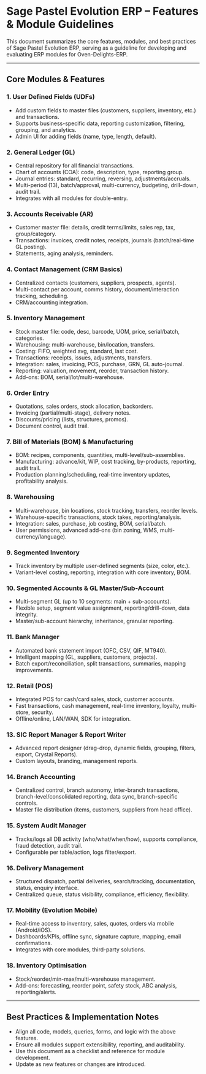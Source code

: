 <!-- LIVE EDIT: This file was modified at your request for verification. -->
# Sage Pastel Evolution ERP – Features & Module Guidelines

This document summarizes the core features, modules, and best practices of Sage Pastel Evolution ERP, serving as a guideline for developing and evaluating ERP modules for Oven-Delights-ERP.

---

## Core Modules & Features

### 1. User Defined Fields (UDFs)
- Add custom fields to master files (customers, suppliers, inventory, etc.) and transactions.
- Supports business-specific data, reporting customization, filtering, grouping, and analytics.
- Admin UI for adding fields (name, type, length, default).

### 2. General Ledger (GL)
- Central repository for all financial transactions.
- Chart of accounts (COA): code, description, type, reporting group.
- Journal entries: standard, recurring, reversing, adjustments/accruals.
- Multi-period (13), batch/approval, multi-currency, budgeting, drill-down, audit trail.
- Integrates with all modules for double-entry.

### 3. Accounts Receivable (AR)
- Customer master file: details, credit terms/limits, sales rep, tax, group/category.
- Transactions: invoices, credit notes, receipts, journals (batch/real-time GL posting).
- Statements, aging analysis, reminders.

### 4. Contact Management (CRM Basics)
- Centralized contacts (customers, suppliers, prospects, agents).
- Multi-contact per account, comms history, document/interaction tracking, scheduling.
- CRM/accounting integration.

### 5. Inventory Management
- Stock master file: code, desc, barcode, UOM, price, serial/batch, categories.
- Warehousing: multi-warehouse, bin/location, transfers.
- Costing: FIFO, weighted avg, standard, last cost.
- Transactions: receipts, issues, adjustments, transfers.
- Integration: sales, invoicing, POS, purchase, GRN, GL auto-journal.
- Reporting: valuation, movement, reorder, transaction history.
- Add-ons: BOM, serial/lot/multi-warehouse.

### 6. Order Entry
- Quotations, sales orders, stock allocation, backorders.
- Invoicing (partial/multi-stage), delivery notes.
- Discounts/pricing (lists, structures, promos).
- Document control, audit trail.

### 7. Bill of Materials (BOM) & Manufacturing
- BOM: recipes, components, quantities, multi-level/sub-assemblies.
- Manufacturing: advance/kit, WIP, cost tracking, by-products, reporting, audit trail.
- Production planning/scheduling, real-time inventory updates, profitability analysis.

### 8. Warehousing
- Multi-warehouse, bin locations, stock tracking, transfers, reorder levels.
- Warehouse-specific transactions, stock takes, reporting/analysis.
- Integration: sales, purchase, job costing, BOM, serial/batch.
- User permissions, advanced add-ons (bin zoning, WMS, multi-currency/language).

### 9. Segmented Inventory
- Track inventory by multiple user-defined segments (size, color, etc.).
- Variant-level costing, reporting, integration with core inventory, BOM.

### 10. Segmented Accounts & GL Master/Sub-Account
- Multi-segment GL (up to 10 segments: main + sub-accounts).
- Flexible setup, segment value assignment, reporting/drill-down, data integrity.
- Master/sub-account hierarchy, inheritance, granular reporting.

### 11. Bank Manager
- Automated bank statement import (OFC, CSV, QIF, MT940).
- Intelligent mapping (GL, suppliers, customers, projects).
- Batch export/reconciliation, split transactions, summaries, mapping improvements.

### 12. Retail (POS)
- Integrated POS for cash/card sales, stock, customer accounts.
- Fast transactions, cash management, real-time inventory, loyalty, multi-store, security.
- Offline/online, LAN/WAN, SDK for integration.

### 13. SIC Report Manager & Report Writer
- Advanced report designer (drag-drop, dynamic fields, grouping, filters, export, Crystal Reports).
- Custom layouts, branding, management reports.

### 14. Branch Accounting
- Centralized control, branch autonomy, inter-branch transactions, branch-level/consolidated reporting, data sync, branch-specific controls.
- Master file distribution (items, customers, suppliers from head office).

### 15. System Audit Manager
- Tracks/logs all DB activity (who/what/when/how), supports compliance, fraud detection, audit trail.
- Configurable per table/action, logs filter/export.

### 16. Delivery Management
- Structured dispatch, partial deliveries, search/tracking, documentation, status, enquiry interface.
- Centralized queue, status visibility, compliance, efficiency, flexibility.

### 17. Mobility (Evolution Mobile)
- Real-time access to inventory, sales, quotes, orders via mobile (Android/iOS).
- Dashboards/KPIs, offline sync, signature capture, mapping, email confirmations.
- Integrates with core modules, third-party solutions.

### 18. Inventory Optimisation
- Stock/reorder/min-max/multi-warehouse management.
- Add-ons: forecasting, reorder point, safety stock, ABC analysis, reporting/alerts.

---

## Best Practices & Implementation Notes
- Align all code, models, queries, forms, and logic with the above features.
- Ensure all modules support extensibility, reporting, and auditability.
- Use this document as a checklist and reference for module development.
- Update as new features or changes are introduced.
